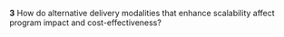 **3** How do alternative delivery modalities that enhance scalability affect program impact and cost-effectiveness?